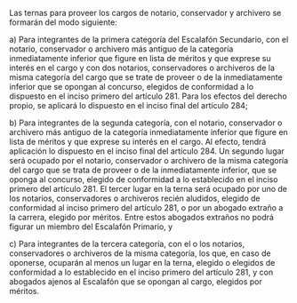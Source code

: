 Las ternas para proveer los cargos de notario, conservador y archivero se formarán del modo siguiente:

a) Para integrantes de la primera categoría del Escalafón Secundario, con el notario, conservador o archivero más antiguo de la categoría inmediatamente inferior que figure en lista de méritos y que exprese su interés en el cargo y con dos notarios, conservadores o archiveros de la misma categoría del cargo que se trate de proveer o de la inmediatamente inferior que se opongan al concurso, elegidos de conformidad a lo dispuesto en el inciso primero del artículo 281. Para los efectos del derecho propio, se aplicará lo dispuesto en el inciso final del artículo 284;

b) Para integrantes de la segunda categoría, con el notario, conservador o archivero más antiguo de la categoría inmediatamente inferior que figure en lista de méritos y que exprese su interés en el cargo. Al efecto, tendrá aplicación lo dispuesto en el inciso final del artículo 284. Un segundo lugar será ocupado por el notario, conservador o archivero de la misma categoría del cargo que se trata de proveer o de la inmediatamente inferior, que se oponga al concurso, elegido de conformidad a lo establecido en el inciso primero del artículo 281. El tercer lugar en la terna será ocupado por uno de los notarios, conservadores o archiveros recién aludidos, elegido de conformidad al inciso primero del artículo 281, o por un abogado extraño a la carrera, elegido por méritos. Entre estos abogados extraños no podrá figurar un miembro del Escalafón Primario, y

c) Para integrantes de la tercera categoría, con el o los notarios, conservadores o archiveros de la misma categoría, los que, en caso de oponerse, ocuparán al menos un lugar en la terna, elegido o elegidos de conformidad a lo establecido en el inciso primero del artículo 281, y con abogados ajenos al Escalafón que se opongan al cargo, elegidos por méritos.
